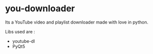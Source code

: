 # you-downloader

Its a YouTube video and playlist downloader made with love in python.

Libs used are :
* youtube-dl
* PyQt5
